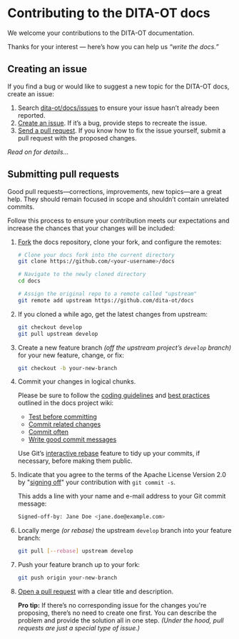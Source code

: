 # Contributing to the DITA-OT docs

We welcome your contributions to the DITA-OT documentation.

Thanks for your interest — here’s how you can help us _“write the docs.”_

## Creating an issue

If you find a bug or would like to suggest a new topic for the DITA-OT docs, create an issue:

1. Search [dita-ot/docs/issues][1] to ensure your issue hasn’t already been reported.
2. [Create an issue][2]. If it’s a bug, provide steps to recreate the issue.
3. [Send a pull request][3]. If you know how to fix the issue yourself, submit a pull request with the proposed changes.

_Read on for details…_

## Submitting pull requests

Good pull requests—corrections, improvements, new topics—are a great help. They should remain focused in scope and shouldn’t contain unrelated commits.

Follow this process to ensure your contribution meets our expectations and increase the chances that your changes will be included:

1. [Fork][4] the docs repository, clone your fork, and configure the remotes:

   ```bash
   # Clone your docs fork into the current directory
   git clone https://github.com/<your-username>/docs

   # Navigate to the newly cloned directory
   cd docs

   # Assign the original repo to a remote called "upstream"
   git remote add upstream https://github.com/dita-ot/docs
   ```

2. If you cloned a while ago, get the latest changes from upstream:

   ```bash
   git checkout develop
   git pull upstream develop
   ```

3. Create a new feature branch _(off the upstream project’s `develop` branch)_ for your new feature, change, or fix:

   ```bash
   git checkout -b your-new-branch
   ```

4. Commit your changes in logical chunks.

   Please be sure to follow the [coding guidelines][5] and [best practices][6] outlined in the docs project wiki:

   - [Test before committing][7]
   - [Commit related changes][8]
   - [Commit often][9]
   - [Write good commit messages][10]

   Use Git’s [interactive rebase][11] feature to tidy up your commits, if necessary, before making them public.

5. Indicate that you agree to the terms of the Apache License Version 2.0 by "[signing off][12]" your contribution with `git commit -s`.

   This adds a line with your name and e-mail address to your Git commit message:

   ```bash
   Signed-off-by: Jane Doe <jane.doe@example.com>
   ```

6. Locally merge _(or rebase)_ the upstream `develop` branch into your feature branch:

   ```bash
   git pull [--rebase] upstream develop
   ```

7. Push your feature branch up to your fork:

   ```bash
   git push origin your-new-branch
   ```

8. [Open a pull request][3] with a clear title and description.

   **Pro tip:** If there’s no corresponding issue for the changes you're proposing, there’s no need to create one first.
   You can describe the problem and provide the solution all in one step.
   _(Under the hood, pull requests are just a special type of issue.)_

[1]: https://github.com/dita-ot/docs/issues
[2]: https://github.com/dita-ot/docs/issues/new
[3]: https://help.github.com/articles/using-pull-requests/
[4]: https://help.github.com/articles/fork-a-repo/
[5]: https://github.com/dita-ot/docs/wiki/Coding-guidelines
[6]: https://github.com/dita-ot/docs/wiki/Git-workflow#best-practices
[7]: https://github.com/dita-ot/docs/wiki/Git-workflow#test-before-committing
[8]: https://github.com/dita-ot/docs/wiki/Git-workflow#commit-related-changes
[9]: https://github.com/dita-ot/docs/wiki/Git-workflow#commit-often
[10]: https://github.com/dita-ot/docs/wiki/Git-workflow#writing-good-commit-messages
[11]: https://help.github.com/articles/interactive-rebase
[12]: https://www.dita-ot.org/DCO
